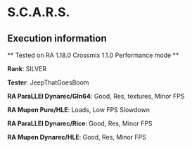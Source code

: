 # S.C.A.R.S. 

## Execution information


** Tested on RA 1.18.0 Crossmix 1.1.0 Performance mode **


**Rank**: SILVER


**Tester**: JeepThatGoesBoom



**RA ParaLLEl Dynarec/Gln64**: Good, Res, textures, Minor FPS


**RA Mupen Pure/HLE**: Loads, Low FPS Slowdown


**RA ParaLLEl Dynarec/Rice**: Good, Res, Minor FPS


**RA Mupen Dynarec/HLE**: Good, Res, Minor FPS